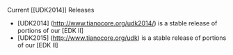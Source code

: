 Current  [[UDK2014]] Releases
* [UDK2014] (http://www.tianocore.org/udk2014/) is a stable release of portions of our [EDK II]
* [UDK2015] (http://www.tianocore.org/udk) is a stable release of portions of our [EDK II]

